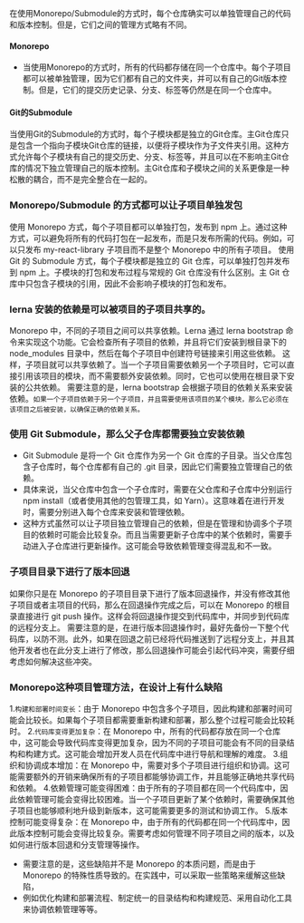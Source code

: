 在使用Monorepo/Submodule的方式时，每个仓库确实可以单独管理自己的代码和版本控制。但是，它们之间的管理方式略有不同。
#### Monorepo
* 当使用Monorepo的方式时，所有的代码都存储在同一个仓库中。每个子项目都可以被单独管理，因为它们都有自己的文件夹，并可以有自己的Git版本控制。但是，它们的提交历史记录、分支、标签等仍然是在同一个仓库中。
#### Git的Submodule
当使用Git的Submodule的方式时，每个子模块都是独立的Git仓库。主Git仓库只是包含一个指向子模块Git仓库的链接，以便将子模块作为子文件夹引用。这种方式允许每个子模块有自己的提交历史、分支、标签等，并且可以在不影响主Git仓库的情况下独立管理自己的版本控制。主Git仓库和子模块之间的关系更像是一种松散的耦合，而不是完全整合在一起的。

### Monorepo/Submodule 的方式都可以让子项目单独发包
使用 Monorepo 方式，每个子项目都可以单独打包，发布到 npm 上。通过这种方式，可以避免将所有的代码打包在一起发布，而是只发布所需的代码。例如，可以只发布 my-react-library 子项目而不是整个 Monorepo 中的所有子项目。
使用 Git 的 Submodule 方式，每个子模块都是独立的 Git 仓库，可以单独打包并发布到 npm 上。子模块的打包和发布过程与常规的 Git 仓库没有什么区别。主 Git 仓库中只包含子模块的引用，因此不会影响子模块的打包和发布。


### lerna 安装的依赖是可以被项目的子项目共享的。
Monorepo 中，不同的子项目之间可以共享依赖。Lerna 通过 lerna bootstrap 命令来实现这个功能。它会检查所有子项目的依赖，并且将它们安装到根目录下的 node_modules 目录中，然后在每个子项目中创建符号链接来引用这些依赖。
这样，子项目就可以共享依赖了。当一个子项目需要依赖另一个子项目时，它可以直接引用该项目的模块，而不需要额外安装依赖。同时，它也可以使用在根目录下安装的公共依赖。
需要注意的是，lerna bootstrap 会根据子项目的依赖关系来安装依赖。`如果一个子项目依赖于另一个子项目，并且需要使用该项目的某个模块，那么它必须在该项目之后被安装，以确保正确的依赖关系。`

### 使用 Git Submodule，那么父子仓库都需要独立安装依赖
* Git Submodule 是将一个 Git 仓库作为另一个 Git 仓库的子目录。当父仓库包含子仓库时，每个仓库都有自己的 .git 目录，因此它们需要独立管理自己的依赖。
* 具体来说，当父仓库中包含一个子仓库时，需要在父仓库和子仓库中分别运行 npm install（或者使用其他的包管理工具，如 Yarn）。这意味着在进行开发时，需要分别进入每个仓库来安装和管理依赖。
* 这种方式虽然可以让子项目独立管理自己的依赖，但是在管理和协调多个子项目的依赖时可能会比较复杂。而且当需要更新子仓库中的某个依赖时，需要手动进入子仓库进行更新操作。这可能会导致依赖管理变得混乱和不一致。

### 子项目目录下进行了版本回退
如果你只是在 Monorepo 的子项目目录下进行了版本回退操作，并没有修改其他子项目或者主项目的代码，那么在回退操作完成之后，可以在 Monorepo 的根目录直接进行 git push 操作。这样会将回退操作提交到代码库中，并同步到代码库的远程分支上。
需要注意的是，在进行版本回退操作时，最好先备份一下整个代码库，以防不测。此外，如果在回退之前已经将代码推送到了远程分支上，并且其他开发者也在此分支上进行了修改，那么回退操作可能会引起代码冲突，需要仔细考虑如何解决这些冲突。

### Monorepo这种项目管理方法，在设计上有什么缺陷
1.`构建和部署时间变长`：由于 Monorepo 中包含多个子项目，因此构建和部署时间可能会比较长。如果每个子项目都需要重新构建和部署，那么整个过程可能会比较耗时。
2.`代码库变得更加复杂`：在 Monorepo 中，所有的代码都存放在同一个仓库中，这可能会导致代码库变得更加复杂，因为不同的子项目可能会有不同的目录结构和构建方式。这可能会增加开发人员在代码库中进行导航和理解的难度。
3.组织和协调成本增加：在 Monorepo 中，需要对多个子项目进行组织和协调。这可能需要额外的开销来确保所有的子项目都能够协调工作，并且能够正确地共享代码和依赖。
4.依赖管理可能变得困难：由于所有的子项目都在同一个代码库中，因此依赖管理可能会变得比较困难。当一个子项目更新了某个依赖时，需要确保其他子项目也能够顺利地升级到新版本，这可能需要更多的测试和协调工作。
5.版本控制可能变得复杂：在 Monorepo 中，由于所有的代码都在同一个代码库中，因此版本控制可能会变得比较复杂。需要考虑如何管理不同子项目之间的版本，以及如何进行版本回退和分支管理等操作。

* 需要注意的是，这些缺陷并不是 Monorepo 的本质问题，而是由于 Monorepo 的特殊性质导致的。在实践中，可以采取一些策略来缓解这些缺陷，
* 例如优化构建和部署流程、制定统一的目录结构和构建规范、采用自动化工具来协调依赖管理等等。
